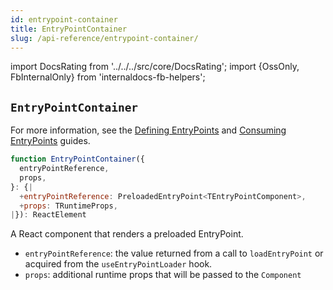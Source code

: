 ```yaml
---
id: entrypoint-container
title: EntryPointContainer
slug: /api-reference/entrypoint-container/
---
```


import DocsRating from '../../../src/core/DocsRating';
import {OssOnly, FbInternalOnly} from 'internaldocs-fb-helpers';

## `EntryPointContainer`

<FbInternalOnly>

For more information, see the [Defining EntryPoints](../../guided-tour/advanced-data-fetching/entrypoints/using-entrypoints/#defining-entrypoints) and [Consuming EntryPoints](../../guided-tour/advanced-data-fetching/entrypoints/using-entrypoints/#-entrypoints) guides.

</FbInternalOnly>

```js
function EntryPointContainer({
  entryPointReference,
  props,
}: {|
  +entryPointReference: PreloadedEntryPoint<TEntryPointComponent>,
  +props: TRuntimeProps,
|}): ReactElement
```

A React component that renders a preloaded EntryPoint.

* `entryPointReference`: the value returned from a call to `loadEntryPoint` or acquired from the `useEntryPointLoader` hook.
* `props`: additional runtime props that will be passed to the `Component`

<DocsRating />
